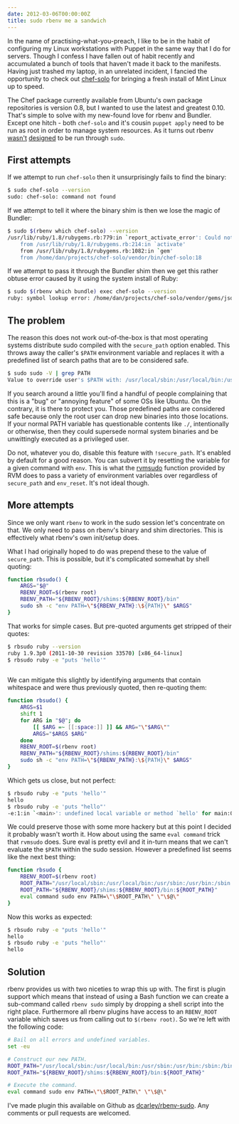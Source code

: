 ```yaml
---
date: 2012-03-06T00:00:00Z
title: sudo rbenv me a sandwich
---
```


In the name of practising-what-you-preach, I like to be in the habit of configuring my Linux workstations with Puppet in the same way that I do for servers. Though I confess I have fallen out of habit recently and accumulated a bunch of tools that haven't made it back to the manifests. Having just trashed my laptop, in an unrelated incident, I fancied the opportunity to check out [chef-solo](http://wiki.opscode.com/display/chef/Chef+Solo) for bringing a fresh install of Mint Linux up to speed.

The Chef package currently available from Ubuntu's own package repositories is version 0.8, but I wanted to use the latest and greatest 0.10. That's simple to solve with my new-found love for rbenv and Bundler. Except one hitch - both `chef-solo` and it's cousin `puppet apply` need to be run as root in order to manage system resources. As it turns out rbenv [wasn't](https://github.com/sstephenson/rbenv/issues/60) [designed](https://github.com/sstephenson/rbenv/issues/127) to be run through `sudo`.

## First attempts

If we attempt to run `chef-solo` then it unsurprisingly fails to find the binary:

``` sh
$ sudo chef-solo --version
sudo: chef-solo: command not found
```

If we attempt to tell it where the binary shim is then we lose the magic of Bundler:

``` sh
$ sudo $(rbenv which chef-solo) --version
/usr/lib/ruby/1.8/rubygems.rb:779:in `report_activate_error': Could not find RubyGem chef (>= 0) (Gem::LoadError)
    from /usr/lib/ruby/1.8/rubygems.rb:214:in `activate'
    from /usr/lib/ruby/1.8/rubygems.rb:1082:in `gem'
    from /home/dan/projects/chef-solo/vendor/bin/chef-solo:18
```

If we attempt to pass it through the Bundler shim then we get this rather obtuse error caused by it using the system install of Ruby:

``` sh
$ sudo $(rbenv which bundle) exec chef-solo --version
ruby: symbol lookup error: /home/dan/projects/chef-solo/vendor/gems/json-1.6.1/ext/json/ext/json/ext/parser.so: undefined symbol: rb_intern2
```

## The problem

The reason this does not work out-of-the-box is that most operating systems distribute sudo compiled with the `secure_path` option enabled. This throws away the caller's `$PATH` environment variable and replaces it with a predefined list of search paths that are to be considered safe.

``` sh
$ sudo sudo -V | grep PATH
Value to override user's $PATH with: /usr/local/sbin:/usr/local/bin:/usr/sbin:/usr/bin:/sbin:/bin:/usr/X11R6/bin
```

If you search around a little you'll find a handful of people complaining that this is a "bug" or "annoying feature" of some OSs like Ubuntu. On the contrary, it is there to protect you. Those predefined paths are considered safe because only the root user can drop new binaries into those locations. If your normal PATH variable has questionable contents like `./`, intentionally or otherwise, then they could supersede normal system binaries and be unwittingly executed as a privileged user.

Do not, whatever you do, disable this feature with `!secure_path`. It's enabled by default for a good reason. You can subvert it by resetting the variable for a given command with `env`. This is what the [rvmsudo](https://github.com/wayneeseguin/rvm/blob/master/binscripts/rvmsudo) function provided by RVM does to pass a variety of environment variables over regardless of `secure_path` and `env_reset`. It's not ideal though.

## More attempts

Since we only want `rbenv` to work in the sudo session let's concentrate on that. We only need to pass on rbenv's binary and shim directories. This is effectively what rbenv's own init/setup does.

What I had originally hoped to do was prepend these to the value of `secure_path`. This is possible, but it's complicated somewhat by shell quoting:

``` sh
function rbsudo() {
    ARGS="$@"
    RBENV_ROOT=$(rbenv root)
    RBENV_PATH="${RBENV_ROOT}/shims:${RBENV_ROOT}/bin"
    sudo sh -c "env PATH=\"${RBENV_PATH}:\${PATH}\" $ARGS"
}
```

That works for simple cases. But pre-quoted arguments get stripped of their quotes:

``` sh
$ rbsudo ruby --version
ruby 1.9.3p0 (2011-10-30 revision 33570) [x86_64-linux]
$ rbsudo ruby -e "puts 'hello'"
    
```

We can mitigate this slightly by identifying arguments that contain whitespace and were thus previously quoted, then re-quoting them:

``` sh
function rbsudo() {
    ARGS=$1
    shift 1
    for ARG in "$@"; do
        [[ $ARG =~ [[:space:]] ]] && ARG="\"$ARG\""
        ARGS="$ARGS $ARG"
    done
    RBENV_ROOT=$(rbenv root)
    RBENV_PATH="${RBENV_ROOT}/shims:${RBENV_ROOT}/bin"
    sudo sh -c "env PATH=\"${RBENV_PATH}:\${PATH}\" $ARGS"
}
```

Which gets us close, but not perfect:

```sh
$ rbsudo ruby -e "puts 'hello'"
hello
$ rbsudo ruby -e 'puts "hello"'
-e:1:in `<main>': undefined local variable or method `hello' for main:Object (NameError)
```

We could preserve those with some more hackery but at this point I decided it probably wasn't worth it. How about using the same `eval command` trick that `rvmsudo` does. Sure eval is pretty evil and it in-turn means that we can't evaluate the `$PATH` within the sudo session. However a predefined list seems like the next best thing:

``` sh
function rbsudo {
    RBENV_ROOT=$(rbenv root)
    ROOT_PATH="/usr/local/sbin:/usr/local/bin:/usr/sbin:/usr/bin:/sbin:/bin"
    ROOT_PATH="${RBENV_ROOT}/shims:${RBENV_ROOT}/bin:${ROOT_PATH}"
    eval command sudo env PATH=\"\$ROOT_PATH\" \"\$@\"
}
```

Now this works as expected:

``` sh
$ rbsudo ruby -e "puts 'hello'"
hello
$ rbsudo ruby -e 'puts "hello"'
hello
```

## Solution

rbenv provides us with two niceties to wrap this up with. The first is plugin support which means that instead of using a Bash function we can create a sub-command called `rbenv sudo` simply by dropping a shell script into the right place. Furthermore all rbenv plugins have access to an `RBENV_ROOT` variable which saves us from calling out to `$(rbenv root)`. So we're left with the following code:

``` sh
# Bail on all errors and undefined variables.
set -eu

# Construct our new PATH.
ROOT_PATH="/usr/local/sbin:/usr/local/bin:/usr/sbin:/usr/bin:/sbin:/bin"
ROOT_PATH="${RBENV_ROOT}/shims:${RBENV_ROOT}/bin:${ROOT_PATH}"

# Execute the command.
eval command sudo env PATH=\"\$ROOT_PATH\" \"\$@\"
```

I've made plugin this available on Github as [dcarley/rbenv-sudo](https://github.com/dcarley/rbenv-sudo). Any comments or pull requests are welcomed.
